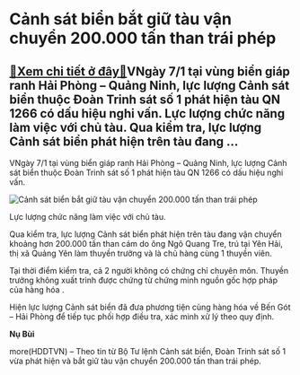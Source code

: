 Cảnh sát biển bắt giữ tàu vận chuyển 200.000 tấn than trái phép
===============================================================

[:gift:Xem chi tiết ở đây:gift:](https://hddtvn.com/canh-sat-bien-bat-giu-tau-van-chuyen-200-000-tan-than-trai-phep/)VNgày 7/1 tại vùng biển giáp ranh Hải Phòng – Quảng Ninh, lực lượng Cảnh sát biển thuộc Đoàn Trinh sát số 1 phát hiện tàu QN 1266 có dấu hiệu nghi vấn. Lực lượng chức năng làm việc với chủ tàu. Qua kiểm tra, lực lượng Cảnh sát biển phát hiện trên tàu đang …
-----------------------------------------------------------------------------------------------------------------------------------------------------------------------------------------------------------------------------------------------------------------


VNgày 7/1 tại vùng biển giáp ranh Hải Phòng – Quảng Ninh, lực lượng Cảnh sát biển thuộc Đoàn Trinh sát số 1 phát hiện tàu QN 1266 có dấu hiệu nghi vấn.





![Cảnh sát biển bắt giữ tàu vận chuyển 200.000 tấn than trái phép](https://hddtvn.com/wp-content/uploads/2021/01/4318_3CFB476A-26F4-41A0-A342-3B3B7BFF946C.jpg "undefined")


Lực lượng chức năng làm việc với chủ tàu.



Qua kiểm tra, lực lượng Cảnh sát biển phát hiện trên tàu đang vận chuyển khoảng hơn 200.000 tấn than cám do ông Ngô Quang Tre, trú tại Yên Hải, thị xã Quảng Yên làm thuyền trưởng và là chủ hàng cùng 1 thuyền viên.


Tại thời điểm kiểm tra, cả 2 người không có chứng chỉ chuyên môn. Thuyền trưởng không xuất trình được chứng từ chứng minh nguồn gốc hợp pháp của hàng hóa .


Hiện lực lượng Cảnh sát biển đã đưa phương tiện cùng hàng hóa về Bến Gót – Hải Phòng để tiếp tục phối hợp điều tra, xác minh xử lý theo quy định.




**Nụ Bùi**



more(HDDTVN) – Theo tin từ Bộ Tư lệnh Cảnh sát biển, Đoàn Trinh sát số 1 vừa phát hiện và bắt giữ tàu vận chuyển 200.000 tấn than trái phép.

